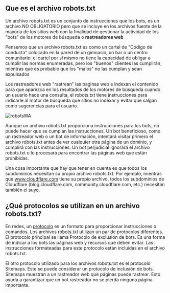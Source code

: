 ## Que es el archivo robots.txt 

Un archivo robots.txt es un conjunto de instrucciones que los bots, es un archivo NO OBLIGATORIO pero que se incluye en los archivos fuente de la mayoría de los sitios web con la finalidad de gestionar la actividad de los "bots" de los motores de búsqueda o __rastreadores web__ 

Pensemos que un archivo robots.txt es como un cartel de "Código de conducta" colocado en la pared de un gimnasio, un bar o un centro comunitario: el cartel por sí mismo no tiene la capacidad de obligar a cumplir las normas enumeradas, pero los "buenos" clientes las cumplirán, mientras que es probable que los "malos" no las cumplan y sean expulsados

Los rastreadores web "rastrean" las paginas web e indexan el contenido para que aparezca en los resultados de los motores de búsqueda cuando un usuario hace una consulta, el robots.txt tiene instrucciones para indicarle al motor de búsqueda que sitios no indexar y evitar que salgan como sugerencias para el usuario. 

![robotsWA](robots_WA.png)

Aunque un archivo robots.txt proporciona instrucciones para los bots, no puede hacer que se cumplan las instrucciones. Un bot beneficioso, como un rastreador web o un bot de información, intentará visitar primero el archivo robots.txt antes de ver cualquier otra página de un dominio, y cumplirá con las instrucciones. Un bot perjudicial ignorará el archivo robots.txt o lo procesará para encontrar las páginas web que están prohibidas.

Una cosa importante que hay que tener en cuenta es que todos los subdominios necesitan su propio archivo robots.txt. Por ejemplo, mientras que www.cloudflare.com tiene su propio archivo, todos los subdominios de Cloudflare (blog.cloudflare.com, community.cloudflare.com, etc.) necesitan también el suyo.

## ¿Qué protocolos se utilizan en un archivo robots.txt?

En redes, un [protocolo](https://www.cloudflare.com/learning/network-layer/what-is-a-protocol/) es un formato para proporcionar instrucciones o comandos. Los archivos robots.txt utilizan un par de protocolos diferentes. El protocolo principal se llama Protocolo de exclusión de bots. Es una forma de indicar a los bots las páginas web y recursos que deben evitar. Las instrucciones formateadas para este protocolo están incluidas en el archivo robots.txt.

El otro protocolo utilizado para los archivos robots.txt es el protocolo Sitemaps. Este se puede considerar un protocolo de inclusión de bots. Sitemaps muestran a un rastreador web qué páginas puede rastrear. Esto ayuda a garantizar que un bot rastreador no se pierda ninguna página importante.